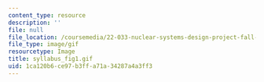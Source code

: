 ```yaml
---
content_type: resource
description: ''
file: null
file_location: /coursemedia/22-033-nuclear-systems-design-project-fall-2011/1ca120b6ce97b3ffa71a34287a4a3ff3_syllabus_fig1.gif
file_type: image/gif
resourcetype: Image
title: syllabus_fig1.gif
uid: 1ca120b6-ce97-b3ff-a71a-34287a4a3ff3
---
```

